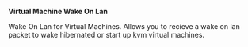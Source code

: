 **Virtual Machine Wake On Lan**

Wake On Lan for Virtual Machines. Allows you to recieve a wake on lan packet to wake hibernated or start up kvm virtual machines. 

